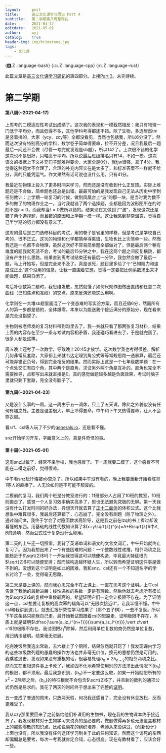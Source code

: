 ```yaml
---
layout:		post
title:		高三文化课学习周记 Part 4
subtitle:	第二学期第八周至现在
date:		2021-04-17
editdate:	2021-05-01
author:		wyj
catalog:	true
header-img:	img/brimstone.jpg
tags:
    - 文化课
---
```


{:b:.Z .language-bash}
{:c:.Z .language-cpp}
{:r:.Z .language-rust}

此篇文章是[高三文化课学习周记](/2020/09/06/%E9%AB%98%E4%B8%89%E6%96%87%E5%8C%96%E8%AF%BE%E5%AD%A6%E4%B9%A0%E5%91%A8%E8%AE%B0/)的第四部分。上接[Part 3](/2021/02/06/%E5%91%A8%E8%AE%B0Part_3/)。未完待续。

# 第二学期

#### 第八周(~2021-04-17)

上周考的二模适应性考试出成绩了。这次我的表现和一模截然相反：我只有物理一门低于平均分，而且低得不多，其他学科考得都还不错。除了生物，多选居然tm是竖着排的，大家（ycy、zcy等）全都没看见，当然也包括我，所以6分没了。然而这次没有特别高分的学科，数学卷子简单得要命，拉不开分差，况且我最后一题最后一问还不会做（尽管一考完就发现是sb题），所以142了。上次很不错的化学这次也不是很好，只略高于平均。所以说最后班级排名只有14，不如一模。这次语文的根据上下文补充句子题难得要命，大家全是0分，就tjw很强，拿了4分。我觉得这种题太不合理了，合理的补充内容实在是太多了，和标准答案不一样就不给分，真的只能凭运气。作文果然有话可说也没什么用，只有41分。

我最近在物理上投入了更多时间来学习，然而还是没有收到什么正反馈。实际上难题还是不会做，简单题也还总是出错。最最可怕的是我发现自己无法从历史中学到任何教训：上学期一轮复习的时候，做到凤凰台上“波”的那一块，是当时我为数不多的做了的物理作业之一，当时我就错了两个选择题，全都是因为波形图所在的时刻不是$t=0$，而我却当$t=0$做所以错的。结果现在又做到了“波”，发现这次还是错了两个选择题，而且错的原因和上学期一模一样。这让我感到非常沮丧，觉得自己半学期的努力都没有意义了。

这周的最后是三门选修科目的考试，用的卷子是省里的样卷，但是考试是学校自己考的，很不正式。这次的物理和化学都简单得离谱，生物也比上次简单一些。然而我还是一点都不会物理，虽然这次好不容易简单题全部做对了，但是最后两个稍有难度的题我就死活不会，考试的最后15分钟之中，我在这两个题之间反复横跳，都没有产生什么思路。结果直到离考试结束还有最后一分钟，我忽然会做了最后一题，马上开始写，但是完全来不及了。真是该死，题目里多给了个“已知阻力和速度成正比”这个没用的信息，让我一直围着它想，觉得一定要把比例系数求出来才能做题，结果自闭了。

考后补倒数第二题时，我思维发散，忽然就懂了如何尺规作图做出直线和任意二次曲线（已知焦点和准线）的交点。原来反演还能这么用啊。

化学则在一大堆sb题里面混了一个变态难的写实验方案，而且还值6分，然而所有人的第一步都是错的，全体爆零。本来以为能送我个接近满分的原始分，现在看来是完全没指望了。

生物则被老师发的复习材料带到沟里去了。我一共就只看了那两张复习材料，结果上面的内容存在至少一条与考试内容相矛盾，我还碰巧看进去了，于是就完蛋了。很多人都是这样。

周五晚上还考了一次数学，导致晚上20:45才放学。这次数学我也考得很差，解析几何非常反套路，大家都上来就韦达定理到角公式等等常规思路一通暴算，最后还可能弄错正负号，得到完全相反的结果。然而实际上这是一个七年级数学题：在一个点处交汇有四个角，其中两个是直角，求证另外两个角是互补的。直角也完全不需要推导，点积写出来就直接是$0$。真的感觉做题越多越是负面效果，考试时脑子里就只剩下套路，完全没有脑子了。

#### 第九周(~2021-04-23)

又是没什么事的一周。这一周由于五一调休，只上了五天课。除此之外貌似没有任何有趣之处。主要是温差很大，早上冷得要命，中午和下午又热得要命，让人不会穿衣服。

看srf、csl等人玩了不少的[generals.io](http://generals.io/)，还是看不懂。

snz开始学习开车，字面意义上的，真是件奇怪的事。

#### 第十周(~2021-05-01)

这周snz过敏了，经常不来学校，我也感冒了。下一周就要二模了，这个感冒不可能在二模之前好，觉得很凉。

中午看snz玩忏悔被ob查杀了。所以如果中午没有看的，晚上我要重新开始看陈哥1等人的直播了。人无论如何是不可能不颓废的。

二模前的复习，我们两个班是分教室进行的：11班部分人占用了10班的教室，10班则搬走了。感觉一个人复习效率确实高多了，但也无法避免究极的无聊。第一天我没有什么打发时间的好办法，异想天开就去算了[正十二面体](https://zh.wikipedia.org/wiki/%E6%AD%A3%E5%8D%81%E4%BA%8C%E9%9D%A2%E9%AB%94)的体积公式。这个比我想象中难算很多，我最后还算错了，心态崩了。完全没有刷题（除了物理之外）。通过询问tlt，我终于学会了对隐函数求高阶导，这是我之前在lzq的书上看过却没看懂的东西。用基础的线性代数知识算了$(x+y\sqrt{z})^{n}=A+B\sqrt{z}$中$A,B$的通项，然而公式过于复杂没什么卵用。

第二天的上午还一切照常，我背了英语单词和语文的文言文词汇，中午开始就终止复习了。因为我想出来了一个有些困难的问题：一个整数线性递推，相邻两项之比能趋近于$\sqrt{2}$吗？一开始我觉得这可以随便构造，毕竟最大特征根为$\sqrt{2}$可以随便安排；然而越构造越怀疑人生，所以转而希望证明这件事是做不到的。没想到这个证明是如此的困难，我和snz、csl还有一个不知道名字的学长讨论了一会，觉得毫无思路。

第三天是要上课的，然而我心思完全不在上课上，一直在思考这个证明。上午csl告诉了我他的最新进展：线性递推的系数一定是有理数。然后他就去考虑所有模长为$\sqrt{2}$的复根中重数最高的，希望证明它们一定会让极限不存在。为了证明这一点，csl想要让复根的高次幂的辐角可以“无限次接近$0$”，让我半懂不懂。中午csl和我讲到这儿，就去汇报研究性学习成果了（那个五子棋），一去不复返。所以下午这条路只能我自己走。最开始我试图跟着csl的思路走，证明极限不存在，本质上就是证明$\dfrac{\sum{a_iz_i^{n+1}}}{\sum{a_iz_i^{n}}},\vert z\vert =1$的极限不存在。我试图把$z_1^{n}$除掉，然后利用单位复数的商仍然是单位复数，用归纳法证明。结果毫无进展。

吃完晚饭后我逸出常轨，去六楼上了个厕所，结果忽然就开窍了！我发现课内学习的这些垃圾数列题的愚蠢的操作方法也并非毫无价值，换元的思想仍然是可用的。我乘胜追击，发现如果没有重根的话，很容易处理$b_n=2b_{n-2}$的相邻两项之比。然而又在重根这件事上卡死了，我顽固不化地希望使用别的方法求出此情况下$\{b_n\}$的极限，都不顶用。最后我意识到，$\{b_n\}$不一定要这么取，如果一开始就把所有的$x^2-2$除尽之后，$\{b_n\}$的特征根就不会包含$\sqrt{2}$了，并且新的数列的通项公式仍然是易求的。我花了两天的时间终于想出来了完整的[证明](/2021/04/30/%E6%95%B4%E6%95%B0%E7%BA%BF%E6%80%A7%E9%80%92%E6%8E%A8%E6%9E%81%E9%99%90/)。

五一变成了普通的周末，只放两天假，何况我还感冒了，完全没有休息放松，反而更难受了。

我从czy那里要回来了之前借给他们补课用的生物书，现在我的生物课本终于接近齐了。我发现教材对于生物学习来说真的是必要的，做题做得再多也无法覆盖教材上的那些零散的知识点。比如说菊花的组织培养，老师从来没讲过，《创新设计》上面也没有，所以我没有任何途径学习到关于此的任何知识。然而这个该死的东西却偏偏总是要考，每次一考我就肯定会错，心态很崩。现在有教材看了，应该会好一些。


